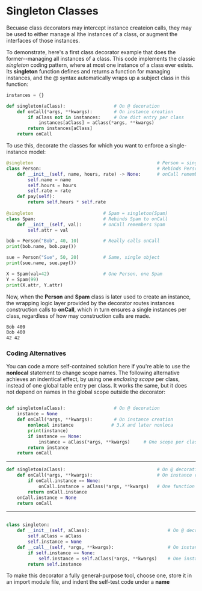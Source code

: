# Singleton Classes

Becuase class decorators may intercept instance createion calls, they may be used to either manage al lthe instances of a class, or augment the interfaces of those instances.

To demonstrate, here's a first class decorator example that does the former--managing all instances of a class. This code implements the classic *singleton* coding pattern, where at most one instance of a class ever exists. Its **singleton** function defines and returns a function for managing instances, and the @ syntax automatically wraps up a subject class in this function:

```py
instances = {}

def singleton(aClass):                  # On @ decoration
    def onCall(*args, **kwargs):        # On instance creation
        if aClass not in instances:     # One dict entry per class
            instances[aClass] = aClass(*args, **kwargs)
        return instances[aClass]
    return onCall
```

To use this, decorate the classes for which you want to enforce a single-instance model:

```py
@singleton                                              # Person = singleton(Person)
class Person:                                           # Rebinds Person to onCall
    def __init__(self, name, hours, rate) -> None:      # onCall remembers Person
        self.name = name 
        self.hours = hours
        self.rate = rate
    def pay(self):
        return self.hours * self.rate
    
@singleton                          # Spam = singleton(Spam)
class Spam:                         # Rebinds Spam to onCall
    def __init__(self, val):        # onCall remembers Spam
        self.attr = val

bob = Person("Bob", 40, 10)         # Really calls onCall
print(bob.name, bob.pay())

sue = Person("Sue", 50, 20)         # Same, single object
print(sue.name, sue.pay())

X = Spam(val=42)                    # One Person, one Spam
Y = Spam(99)
print(X.attr, Y.attr)
```

Now, when the **Person** and **Spam** class is later used to create an instance, the wrapping logic layer provided by the decorator routes instances construction calls to **onCall**, which in turn ensures a single instances per class, regardless of how may construction calls are made.

```bash
Bob 400
Bob 400
42 42
```

### Coding Alternatives

You can code a more self-contained solution here if you're able to use the **nonlocal** statement to change scope names. The following alternative achieves an indentical effect, by using one *enclosing scope* per class, instead of one global table entry per class. It works the same, but it does not depend on names  in the global scope outside the decorator:

```py

def singleton(aClass):                  # On @ decoration
    instance = None
    def onCall(*args, **kwargs):        # On instance creation
        nonlocal instance              # 3.X and later nonloca
        print(instance)
        if instance == None:     
            instance = aClass(*args, **kwargs)     # One scope per class
        return instance
    return onCall
```


----------

```py
def singleton(aClass):                                  # On @ decoration
    def onCall(*args, **kwargs):                        # On instance creation
        if onCall.instance == None:
            onCall.instance = aClass(*args, **kwargs)   # One function per class
        return onCall.instance
    onCall.instance = None
    return onCall
```

----------

```py

class singleton:                    
    def __init__(self, aClass):                             # On @ decoration
        self.aClass = aClass
        self.instance = None
    def __call__(self, *args, **kwargs):                    # On instance creation
        if self.instance == None:   
            self.instance = self.aClass(*args, **kwargs)    # One instance per class
        return self.instance
```

To make this decorator a fully general-purpose tool, choose one, store it in an import module file, and indent the self-test code under a **__name__**